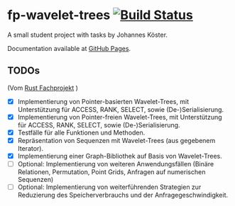 # fp-wavelet-trees [![Build Status](https://travis-ci.com/fes0j/fp-wavelet-trees.svg?branch=master)](https://travis-ci.com/fes0j/fp-wavelet-trees)

A small student project with tasks by Johannes Köster.

Documentation available at [GitHub Pages](https://fes0j.github.io/fp-wavelet-trees/fp_wavelet_trees/index.html).


## TODOs

 (Vom [Rust Fachprojekt](https://github.com/koesterlab/fp-rust-wavelet-trees/wiki/Phase-3:-Implementierung) )
* [x] Implementierung von Pointer-basierten Wavelet-Trees, mit Unterstützung für ACCESS, RANK, SELECT, sowie (De-)Serialisierung.
* [x] Implementierung von Pointer-freien Wavelet-Trees, mit Unterstützung für ACCESS, RANK, SELECT, sowie (De-)Serialisierung.
* [x] Testfälle für alle Funktionen und Methoden.
* [x] Repräsentation von Sequenzen mit Wavelet-Trees (aus gegebenem Iterator).
* [x] Implementierung einer Graph-Bibliothek auf Basis von Wavelet-Trees.
* [ ] Optional: Implementierung von weiteren Anwendungsfällen (Binäre Relationen, Permutation, Point Grids, Anfragen auf numerischen Sequenzen)
* [ ] Optional: Implementierung von weiterführenden Strategien zur Reduzierung des Speicherverbrauchs und der Anfragegeschwindigkeit.

